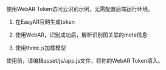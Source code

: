 使用WebAR Token访问云识别示例，无需配置后端运行环境。

1. 在EasyAR官网生成token

2. 使用WebAR，识别成功后，解析识别图关联的meta信息

3. 使用three.js加载模型

使用前，请编辑asset/js/app.js文件，将你的WebAR Token填入。